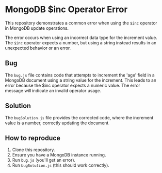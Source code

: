 # MongoDB $inc Operator Error
This repository demonstrates a common error when using the `$inc` operator in MongoDB update operations.

The error occurs when using an incorrect data type for the increment value. The `$inc` operator expects a number, but using a string instead results in an unexpected behavior or an error.

## Bug
The `bug.js` file contains code that attempts to increment the 'age' field in a MongoDB document using a string value for the increment. This leads to an error because the $inc operator expects a numeric value.  The error message will indicate an invalid operator usage.

## Solution
The `bugSolution.js` file provides the corrected code, where the increment value is a number, correctly updating the document.

## How to reproduce
1. Clone this repository.
2. Ensure you have a MongoDB instance running.
3. Run `bug.js` (you'll get an error). 
4. Run `bugSolution.js` (this should work correctly).
